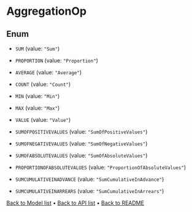 

# AggregationOp

## Enum


* `SUM` (value: `"Sum"`)

* `PROPORTION` (value: `"Proportion"`)

* `AVERAGE` (value: `"Average"`)

* `COUNT` (value: `"Count"`)

* `MIN` (value: `"Min"`)

* `MAX` (value: `"Max"`)

* `VALUE` (value: `"Value"`)

* `SUMOFPOSITIVEVALUES` (value: `"SumOfPositiveValues"`)

* `SUMOFNEGATIVEVALUES` (value: `"SumOfNegativeValues"`)

* `SUMOFABSOLUTEVALUES` (value: `"SumOfAbsoluteValues"`)

* `PROPORTIONOFABSOLUTEVALUES` (value: `"ProportionOfAbsoluteValues"`)

* `SUMCUMULATIVEINADVANCE` (value: `"SumCumulativeInAdvance"`)

* `SUMCUMULATIVEINARREARS` (value: `"SumCumulativeInArrears"`)



[Back to Model list](../README.md#documentation-for-models) &#8226; [Back to API list](../README.md#documentation-for-api-endpoints) &#8226; [Back to README](../README.md)



